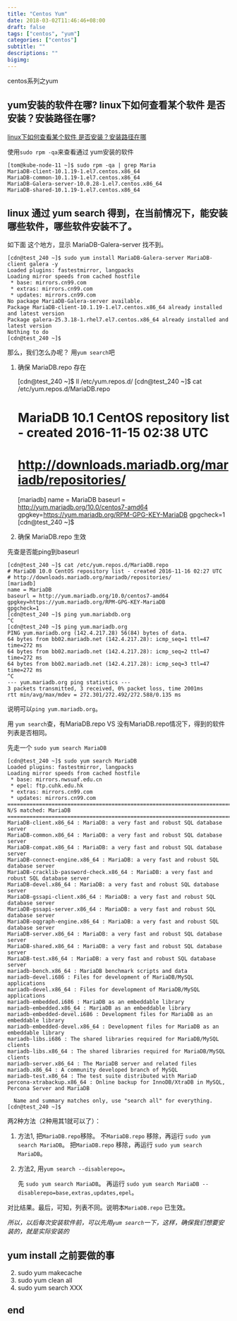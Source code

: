 ```yaml
---
title: "Centos Yum"
date: 2018-03-02T11:46:46+08:00
draft: false
tags: ["centos", "yum"]
categories: ["centos"]
subtitle: ""
descriptions: ""
bigimg:
---
```


centos系列之yum

## yum安装的软件在哪? linux下如何查看某个软件 是否安装？安装路径在哪?

[linux下如何查看某个软件 是否安装？安装路径在哪](https://zhidao.baidu.com/question/752680403805026404.html)

使用`sudo rpm -qa`来查看通过 yum安装的软件

    [tom@kube-node-11 ~]$ sudo rpm -qa | grep Maria
    MariaDB-client-10.1.19-1.el7.centos.x86_64
    MariaDB-common-10.1.19-1.el7.centos.x86_64
    MariaDB-Galera-server-10.0.28-1.el7.centos.x86_64
    MariaDB-shared-10.1.19-1.el7.centos.x86_64

## linux 通过 yum search 得到，在当前情况下，能安装哪些软件，哪些软件安装不了。

如下面 这个地方，显示 MariaDB-Galera-server 找不到。

    [cdn@test_240 ~]$ sudo yum install MariaDB-Galera-server MariaDB-client galera -y
    Loaded plugins: fastestmirror, langpacks
    Loading mirror speeds from cached hostfile
     * base: mirrors.cn99.com
     * extras: mirrors.cn99.com
     * updates: mirrors.cn99.com
    No package MariaDB-Galera-server available.
    Package MariaDB-client-10.1.19-1.el7.centos.x86_64 already installed and latest version
    Package galera-25.3.18-1.rhel7.el7.centos.x86_64 already installed and latest version
    Nothing to do
    [cdn@test_240 ~]$

那么，我们怎么办呢？
用`yum search`吧

1. 确保 MariaDB.repo 存在

    [cdn@test_240 ~]$ ll /etc/yum.repos.d/
    [cdn@test_240 ~]$ cat /etc/yum.repos.d/MariaDB.repo
    # MariaDB 10.1 CentOS repository list - created 2016-11-15 02:38 UTC
    # http://downloads.mariadb.org/mariadb/repositories/
    [mariadb]
    name = MariaDB
    baseurl = http://yum.mariadb.org/10.0/centos7-amd64
    gpgkey=https://yum.mariadb.org/RPM-GPG-KEY-MariaDB
    gpgcheck=1
    [cdn@test_240 ~]$

2. 确保 MariaDB.repo 生效

先查是否能ping到baseurl

    [cdn@test_240 ~]$ cat /etc/yum.repos.d/MariaDB.repo
    # MariaDB 10.0 CentOS repository list - created 2016-11-16 02:27 UTC
    # http://downloads.mariadb.org/mariadb/repositories/
    [mariadb]
    name = MariaDB
    baseurl = http://yum.mariadb.org/10.0/centos7-amd64
    gpgkey=https://yum.mariadb.org/RPM-GPG-KEY-MariaDB
    gpgcheck=1
    [cdn@test_240 ~]$ ping yum.mariabdb.org
    ^C
    [cdn@test_240 ~]$ ping yum.mariadb.org
    PING yum.mariadb.org (142.4.217.28) 56(84) bytes of data.
    64 bytes from bb02.mariadb.net (142.4.217.28): icmp_seq=1 ttl=47 time=272 ms
    64 bytes from bb02.mariadb.net (142.4.217.28): icmp_seq=2 ttl=47 time=272 ms
    64 bytes from bb02.mariadb.net (142.4.217.28): icmp_seq=3 ttl=47 time=272 ms
    ^C
    --- yum.mariadb.org ping statistics ---
    3 packets transmitted, 3 received, 0% packet loss, time 2001ms
    rtt min/avg/max/mdev = 272.301/272.492/272.588/0.135 ms

说明可以`ping yum.mariadb.org`。

用 `yum search`查，有MariaDB.repo VS 没有MariaDB.repo情况下，得到的软件列表是否相同。

先走一个 `sudo yum search MariaDB`

    [cdn@test_240 ~]$ sudo yum search MariaDB
    Loaded plugins: fastestmirror, langpacks
    Loading mirror speeds from cached hostfile
     * base: mirrors.nwsuaf.edu.cn
     * epel: ftp.cuhk.edu.hk
     * extras: mirrors.cn99.com
     * updates: mirrors.cn99.com
    =============================================================================================== N/S matched: MariaDB ===============================================================================================
    MariaDB-client.x86_64 : MariaDB: a very fast and robust SQL database server
    MariaDB-common.x86_64 : MariaDB: a very fast and robust SQL database server
    MariaDB-compat.x86_64 : MariaDB: a very fast and robust SQL database server
    MariaDB-connect-engine.x86_64 : MariaDB: a very fast and robust SQL database server
    MariaDB-cracklib-password-check.x86_64 : MariaDB: a very fast and robust SQL database server
    MariaDB-devel.x86_64 : MariaDB: a very fast and robust SQL database server
    MariaDB-gssapi-client.x86_64 : MariaDB: a very fast and robust SQL database server
    MariaDB-gssapi-server.x86_64 : MariaDB: a very fast and robust SQL database server
    MariaDB-oqgraph-engine.x86_64 : MariaDB: a very fast and robust SQL database server
    MariaDB-server.x86_64 : MariaDB: a very fast and robust SQL database server
    MariaDB-shared.x86_64 : MariaDB: a very fast and robust SQL database server
    MariaDB-test.x86_64 : MariaDB: a very fast and robust SQL database server
    mariadb-bench.x86_64 : MariaDB benchmark scripts and data
    mariadb-devel.i686 : Files for development of MariaDB/MySQL applications
    mariadb-devel.x86_64 : Files for development of MariaDB/MySQL applications
    mariadb-embedded.i686 : MariaDB as an embeddable library
    mariadb-embedded.x86_64 : MariaDB as an embeddable library
    mariadb-embedded-devel.i686 : Development files for MariaDB as an embeddable library
    mariadb-embedded-devel.x86_64 : Development files for MariaDB as an embeddable library
    mariadb-libs.i686 : The shared libraries required for MariaDB/MySQL clients
    mariadb-libs.x86_64 : The shared libraries required for MariaDB/MySQL clients
    mariadb-server.x86_64 : The MariaDB server and related files
    mariadb.x86_64 : A community developed branch of MySQL
    mariadb-test.x86_64 : The test suite distributed with MariaD
    percona-xtrabackup.x86_64 : Online backup for InnoDB/XtraDB in MySQL, Percona Server and MariaDB

      Name and summary matches only, use "search all" for everything.
    [cdn@test_240 ~]$


两2种方法（2种用其1就可以了）：

1. 方法1, 把`MariaDB.repo`移除。
    不`MariaDB.repo` 移除，再运行 `sudo yum search MariaDB`。
    把`MariaDB.repo` 移除，再运行 `sudo yum search MariaDB`。

2. 方法2, 用`yum search --disablerepo=`。

    先 `sudo yum search MariaDB`。
    再运行 `sudo yum search MariaDB --disablerepo=base,extras,updates,epel`。

对比结果。最后，可知，列表不同。说明本`MariaDB.repo` 已生效。

*所以，以后每次安装软件前，可以先用`yum search`一下，这样，确保我们想要安装的，就是实际安装的*

## yum install 之前要做的事

2. sudo yum makecache
1. sudo yum clean all
3. sudo yum search XXX

## end
